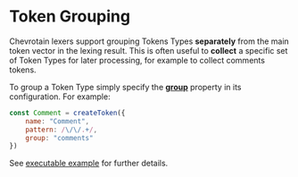 # Token Grouping

Chevrotain lexers support grouping Tokens Types **separately** from the main token vector in the lexing result.
This is often useful to **collect** a specific set of Token Types for later processing, for example to collect comments tokens.

To group a Token Type simply specify the [**group**](https://sap.github.io/chevrotain/documentation/4_3_1/interfaces/itokenconfig.html#group) property in its configuration.
For example:

```javascript
const Comment = createToken({
    name: "Comment",
    pattern: /\/\/.+/,
    group: "comments"
})
```

See [executable example](https://github.com/SAP/chevrotain/tree/master/examples/lexer/token_groups)
for further details.
